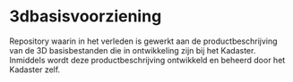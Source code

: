 # 3dbasisvoorziening
Repository waarin in het verleden is gewerkt aan de productbeschrijving van de 3D basisbestanden die in ontwikkeling zijn bij het Kadaster. Inmiddels wordt deze productbeschrijving ontwikkeld en beheerd door het Kadaster zelf.
